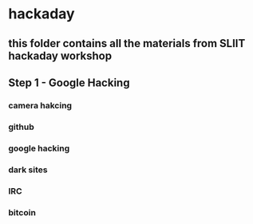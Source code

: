 # hackaday
this folder contains all the materials from SLIIT hackaday workshop
---

## Step 1 - Google Hacking

### camera hakcing
### github
### google hacking
### dark sites
### IRC
### bitcoin





